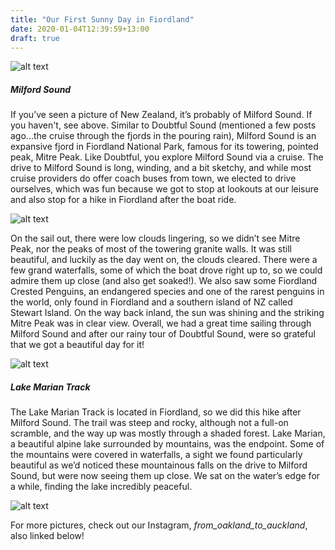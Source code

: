 ```yaml
---
title: "Our First Sunny Day in Fiordland"
date: 2020-01-04T12:39:59+13:00
draft: true
---
```


![alt text](https://res.cloudinary.com/dqsylhojv/image/upload/v1578095268/hanswustrack.com/our-first-sunny-day-in-fiordland/IMG_7630_ftnp0g.jpg "Milford Sound")

##### Milford Sound
If you’ve seen a picture of New Zealand, it’s probably of Milford Sound. If you haven't, see above. Similar to Doubtful Sound (mentioned a few posts ago...the cruise through the fjords in the pouring rain), Milford Sound is an expansive fjord in Fiordland National Park, famous for its towering, pointed peak, Mitre Peak. Like Doubtful, you explore Milford Sound via a cruise. The drive to Milford Sound is long, winding, and a bit sketchy, and while most cruise providers do offer coach buses from town, we elected to drive ourselves, which was fun because we got to stop at lookouts at our leisure and also stop for a hike in Fiordland after the boat ride. 

![alt text](https://res.cloudinary.com/dqsylhojv/image/upload/v1578095264/hanswustrack.com/our-first-sunny-day-in-fiordland/IMG_7205_dgtitj.jpg "Waterfall on Milford Sound")

On the sail out, there were low clouds lingering, so we didn’t see Mitre Peak, nor the peaks of most of the towering granite walls. It was still beautiful, and luckily as the day went on, the clouds cleared. There were a few grand waterfalls, some of which the boat drove right up to, so we could admire them up close (and also get soaked!). We also saw some Fiordland Crested Penguins, an endangered species and one of the rarest penguins in the world, only found in Fiordland and a southern island of NZ called Stewart Island. On the way back inland, the sun was shining and the striking Mitre Peak was in clear view. Overall, we had a great time sailing through Milford Sound and after our rainy tour of Doubtful Sound, were so grateful that we got a beautiful day for it! 

![alt text](https://res.cloudinary.com/dqsylhojv/image/upload/v1578095224/hanswustrack.com/our-first-sunny-day-in-fiordland/15524538-E8F0-4DD9-8D86-19EB7FDB143F_hhzafg.jpg "Lake Marian")

##### Lake Marian Track
The Lake Marian Track is located in Fiordland, so we did this hike after Milford Sound. The trail was steep and rocky, although not a full-on scramble, and the way up was mostly through a shaded forest. Lake Marian, a beautiful alpine lake surrounded by mountains, was the endpoint. Some of the mountains were covered in waterfalls, a sight we found particularly beautiful as we’d noticed these mountainous falls on the drive to Milford Sound, but were now seeing them up close. We sat on the water’s edge for a while, finding the lake incredibly peaceful. 

![alt text](https://res.cloudinary.com/dqsylhojv/image/upload/v1578095232/hanswustrack.com/our-first-sunny-day-in-fiordland/AACA30C4-1F21-4D83-AB2C-1BB83919479B_u0bixk.jpg "Another waterfall on Milford Sound")

For more pictures, check out our Instagram, *from_oakland_to_auckland*, also linked below!